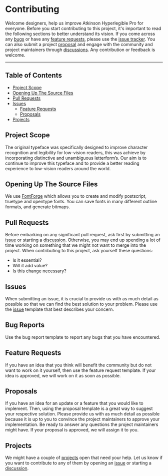 # Contributing

Welcome designers, help us improve Atkinson Hyperlegible Pro for everyone. Before you start contributing to this project, it's important to read the following sections to better understand its vision. If you come across any [bugs](#bug-reports) or have any [feature requests](#feature-requests), please use the [issue tracker](https://github.com/jacobxperez/atkinson-hyperlegible-pro/issues). You can also submit a project [proposal](#proposals) and engage with the community and project maintainers through [discussions](https://github.com/jacobxperez/atkinson-hyperlegible-pro/discussions). Any contribution or feedback is welcome.

---

## Table of Contents

* [Project Scope](#project-scope)
* [Opening Up The Source Files](#opening-up-the-source-files)
* [Pull Requests](#pull-requests)
* [Issues](#issues)
  * [Feature Requests](#feature-requests)
  * [Proposals](#proposals)
* [Projects](#projects)

## Project Scope

The original typeface was specifically designed to improve character recognition
and legibility for low-vision readers, this was achieve by incorporating distinctive
and unambiguous letterform’s. Our aim is to continue to improve this typeface and to
provide a better reading experience to low-vision readers around the world.

## Opening Up The Source Files

We use [FontForge](https://fontforge.org/en-US/) which allows you to create and modify postscript,
truetype and opentype fonts. You can save fonts in many different outline formats, and generate bitmaps.

## Pull Requests

Before embarking on any significant pull request, ask first by submitting an
[issue](https://github.com/jacobxperez/atkinson-hyperlegible-pro/issues/new/choose)
or starting a [discussion](https://github.com/jacobxperez/atkinson-hyperlegible-pro/discussions).
Otherwise, you may end up spending a lot of time working on something that we might not want
to merge into the project. When contributing to this project, ask yourself these questions:

* Is it essential?
* Will it add value?
* Is this change necessary?

## Issues

When submitting an issue, it is crucial to provide us with as much detail as possible so
that we can find the best solution to your problem. Please use the [issue](https://github.com/jacobxperez/atkinson-hyperlegible-pro/issues/new/choose) template that best describes your concern.

## Bug Reports

Use the bug report template to report any bugs that you have encountered.

## Feature Requests

If you have an idea that you think will benefit the community but do not want to work on it
yourself, then use the feature request template. If your idea is approved, we will work on
it as soon as possible.

## Proposals

If you have an idea for an update or a feature that you would like to implement. Then, using
the proposal template is a great way to suggest your respective solution. Please provide us
with as much detail as possible because it is up to you to convince the project maintainers
to approve your implementation. Be ready to answer any questions the project maintainers
might have. If your proposal is approved, we will assign it to you.

## Projects

We might have a couple of [projects](https://github.com/jacobxperez/atkinson-hyperlegible-pro/projects?query=is%3Aopen)
open that need your help. Let us know if you want to contribute to any of them by opening
an [issue](https://github.com/jacobxperez/atkinson-hyperlegible-pro/issues/new/choose) or starting a [discussion](https://github.com/jacobxperez/atkinson-hyperlegible-pro/discussions).
